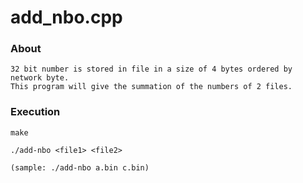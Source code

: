 # add_nbo.cpp
### About
```
32 bit number is stored in file in a size of 4 bytes ordered by network byte.
This program will give the summation of the numbers of 2 files.
```

### Execution
```
make

./add-nbo <file1> <file2>

(sample: ./add-nbo a.bin c.bin)
```
